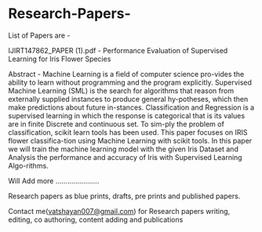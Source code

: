 # Research-Papers-

List of Papers are - 

IJIRT147862_PAPER (1).pdf - Performance Evaluation of Supervised Learning for Iris Flower Species

Abstract - Machine Learning is a field of computer science pro-vides the ability to learn without programming and the program explicitly. Supervised Machine Learning (SML) is the search for algorithms that reason from externally supplied instances to produce general hy-potheses, which then make predictions about future in-stances. Classification and Regression is a supervised learning in which the response is categorical that is its values are in finite Discrete and continuous set. To sim-ply the problem of classification, scikit learn tools has been used. This paper focuses on IRIS flower classifica-tion using Machine Learning with scikit tools. In this paper we will train the machine learning model with the given Iris Dataset and Analysis the performance and accuracy of Iris with Supervised Learning Algo-rithms.

Will Add more ......................


Research papers as blue prints, drafts, pre prints and published papers.

Contact me(vatshayan007@gmail.com) for Research papers writing, editing, co authoring, content adding and publications 
